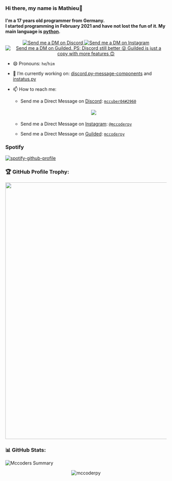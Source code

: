 ### Hi there, my name is Mathieu👋
#### I'm a 17 years old programmer from Germany.</br> I started programming in February 2021 and have not lost the fun of it. My main language is [python](https://python.org).

<p align="center">
  <a href="https://discord.com/users/693088765333471284" target="_blank">
    <img src="https://img.shields.io/badge/-Discord-5865F2?style=for-the-badge&logo=discord&logoColor=white" alt="Send me a DM on Discord">
  </a>
  <a href="https://www.instagram.com/mccoderpy/" target="_blank">
    <img src="https://img.shields.io/badge/-Instagram-EC3B83?style=for-the-badge&logo=instagram&logoColor=white" alt="Send me a DM on Instagram">
  </a>
  <a href="https://guilded.gg/u/mccoder-py" target="_blank">
    <img src="https://img.shields.io/badge/-Guilded-F5C400?style=for-the-badge&logo=guilded&logoColor=white" alt="Send me a DM on Guilded.
PS: Discord still better 😜 Guilded is just a copy with more features 🙃">
  </a>
</p>

<!--
​![​status​](https://dev.discordprofiles.me/badge/status/693088765333471284) 
​![​playing​](https://dev.discordprofiles.me/badge/playing/693088765333471284) 
​![​PyCharm​](https://dev.discordprofiles.me/badge/pycharm/693088765333471284) 
[![​spotify​](https://dev.discordprofiles.me/badge/spotify/693088765333471284)](https://dev.discordprofiles.me/openspotify/693088765333471284)

**mccoderpy/mccoderpy** is a ✨ _special_ ✨ repository because its `README.md` (this file) appears on your GitHub profile.

Here are some ideas to get you started:

- 🔭 I’m currently working on ...
- 🌱 I’m currently learning ...
- 👯 I’m looking to collaborate on 


- 🤔 I’m looking for help with ...
- 💬 Ask me about ...
- 📫 How to reach me: ...
- 😄 Pronouns: ...
- ⚡ Fun fact: ...
-->

- 😄 Pronouns: `he`/`him`
- 🔭 I’m currently working on: [discord.py-message-components](https://github.com/mccoderpy/discord.py-message-components) and [instatus.py](https://github.com/instatus-py/instatus.py)

- 📫 How to reach me: 
  
  - Send me a Direct Message on [Discord](https://discord.com): [`mccuber04#2960`](https://discord.com/users/693088765333471284)

    <center>
      <a href='https://discord.gg/VAR8sutF'>
        <img src="https://discord.c99.nl/widget/theme-1/693088765333471284.png" style='padding: 5px'>
      </a>
    </center>
  
  - Send me a Direct Message on [Instagram](https://instagram.com): [`@mccoderpy`](https://instagram.com/mccoderpy)
  - Send me a Direct Message on [Guilded](https://guilded.gg): [`mccoderpy`](https://guilded.gg/u/mccoder-py)

### Spotify
[![spotify-github-profile](https://spotify-github-profile.vercel.app/api/view?uid=w83sbk7kl09oxtiwkcaqvpqut&cover_image=true&theme=novatorem&bar_color=4e5eb1&bar_color_cover=false)](https://spotify-github-profile.vercel.app/api/view?uid=w83sbk7kl09oxtiwkcaqvpqut&redirect=true)

### 🏆 GitHub Profile Trophy:
<center>
  <a href="https://github.com/ryo-ma/github-profile-trophy">
    <img width=800 src="https://github-profile-trophy.vercel.app/?username=mccoderpy&column=8&theme=discord&no-frame=true&no-bg=true"/>
  </a>
</center>


### 📊 GitHub Stats:
![Mccoders Summary](https://github-profile-summary-cards.vercel.app/api/cards/profile-details?username=mccoderpy&theme=monokai)

<p align="center" >
     <img src="https://komarev.com/ghpvc/?username=mccoderpy&style=flat" alt=mccoderpy>
</p>
